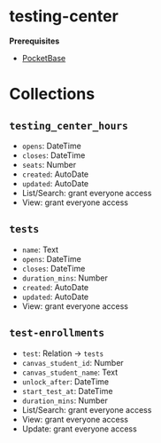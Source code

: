 # testing-center

**Prerequisites**

- [PocketBase](https://pocketbase.io/)

# Collections
## `testing_center_hours`
- `opens`: DateTime
- `closes`: DateTime
- `seats`: Number
- `created`: AutoDate
- `updated`: AutoDate
- List/Search: grant everyone access
- View: grant everyone access


## `tests`
- `name`: Text
- `opens`: DateTime
- `closes`: DateTime
- `duration_mins`: Number
- `created`: AutoDate
- `updated`: AutoDate
- View: grant everyone access

## `test-enrollments`
- `test`: Relation -> `tests`
- `canvas_student_id`: Number
- `canvas_student_name`: Text
- `unlock_after`: DateTime
- `start_test_at`: DateTime
- `duration_mins`: Number
- List/Search: grant everyone access
- View: grant everyone access
- Update: grant everyone access
